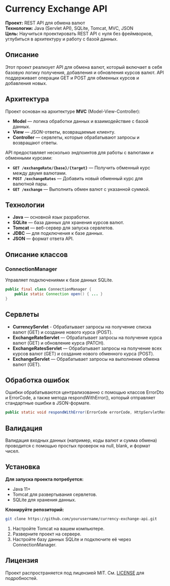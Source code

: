 # Currency Exchange API

**Проект:** REST API для обмена валют  
**Технологии:** Java (Servlet API), SQLite, Tomcat, MVC, JSON  
**Цель:** Научиться проектировать REST API с нуля без фреймворков, углубиться в архитектуру и работу с базой данных.

## Описание

Этот проект реализует API для обмена валют, который включает в себя базовую логику получения, добавления и обновления курсов валют. API поддерживает операции GET и POST для обменных курсов и добавления новых.

## Архитектура

Проект основан на архитектуре **MVC** (Model-View-Controller):

- **Model** — логика обработки данных и взаимодействие с базой данных.
- **View** — JSON-ответы, возвращаемые клиенту.
- **Controller** — сервлеты, которые обрабатывают запросы и возвращают ответы.

API предоставляет несколько эндпоинтов для работы с валютами и обменными курсами:

- **`GET /exchangeRate/{base}/{target}`** — Получить обменный курс между двумя валютами.
- **`POST /exchangeRates`** — Добавить новый обменный курс для валютной пары.
- **`GET /exchange`** — Выполнить обмен валют с указанной суммой.

## Технологии

- **Java** — основной язык разработки.
- **SQLite** — база данных для хранения курсов валют.
- **Tomcat** — веб-сервер для запуска сервлетов.
- **JDBC** — для подключения к базе данных.
- **JSON** — формат ответа API.

## Описание классов

### ConnectionManager
Управляет подключениями к базе данных SQLite.

```java
public final class ConnectionManager {
    public static Connection open() { ... }
}
```

## Сервлеты
- **CurrencyServlet** - Обрабатывает запросы на получение списка валют (GET) и создание нового курса (POST).
- **ExchangeRateServlet** — Обрабатывает запросы на получение курса валют (GET) и обновление курса (PATCH).
- **ExchangeRatesServlet** — Обрабатывает запросы на получение всех курсов валют (GET) и создание нового обменного курса (POST).
- **ExchangeServlet** — Обрабатывает запросы на выполнение обмена валют (GET).

## Обработка ошибок
Ошибки обрабатываются централизованно с помощью классов ErrorDto и ErrorCode, а также метода respondWithError(), который отправляет стандартные ошибки в JSON-формате.
```java
public static void respondWithError(ErrorCode errorCode, HttpServletResponse resp, Class<?> clazz) { ... }
```

## Валидация
Валидация входных данных (например, коды валют и сумма обмена) проводится с помощью простых проверок на null, blank, и формат чисел.

## Установка
**Для запуска проекта потребуется:**
- Java 11+
- Tomcat для развертывания сервлетов.
- SQLite для хранения данных.

**Клонируйте репозиторий:**

```bash
git clone https://github.com/yourusername/currency-exchange-api.git
```
1. Настройте Tomcat на вашем компьютере.
2. Разверните проект на сервере.
3. Настройте базу данных SQLite и подключите её через ConnectionManager.

## Лицензия
Проект распространяется под лицензией MIT. См. [LICENSE](LICENSE) для подробностей.
